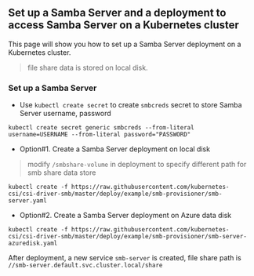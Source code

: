 ## Set up a Samba Server and a deployment to access Samba Server on a Kubernetes cluster
This page will show you how to set up a Samba Server deployment on a Kubernetes cluster.
 > file share data is stored on local disk.

### Set up a Samba Server
 - Use `kubectl create secret` to create `smbcreds` secret to store Samba Server username, password
```console
kubectl create secret generic smbcreds --from-literal username=USERNAME --from-literal password="PASSWORD"
```

 - Option#1. Create a Samba Server deployment on local disk
> modify `/smbshare-volume` in deployment to specify different path for smb share data store
```console
kubectl create -f https://raw.githubusercontent.com/kubernetes-csi/csi-driver-smb/master/deploy/example/smb-provisioner/smb-server.yaml
```

 - Option#2. Create a Samba Server deployment on Azure data disk
```console
kubectl create -f https://raw.githubusercontent.com/kubernetes-csi/csi-driver-smb/master/deploy/example/smb-provisioner/smb-server-azuredisk.yaml
```

After deployment, a new service `smb-server` is created, file share path is `//smb-server.default.svc.cluster.local/share`
